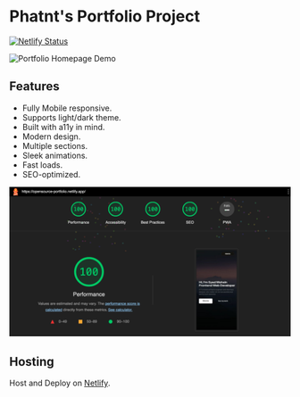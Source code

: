 # Phatnt's Portfolio Project

[![Netlify Status](https://api.netlify.com/api/v1/badges/c062b60b-d40f-4820-9814-c377bfb2f3fc/deploy-status)](https://app.netlify.com/sites/phatdev-portfolio/deploys)

![Portfolio Homepage Demo](assets/images/portfolio-template.gif)



## Features

- Fully Mobile responsive.
- Supports light/dark theme.
- Built with a11y in mind.
- Modern design.
- Multiple sections.
- Sleek animations.
- Fast loads.
- SEO-optimized.

<img src="assets/images/lighthouse.png" alt="lighthouse report with 100% scores">

## Hosting
Host and Deploy on <a href="https://www.netlify.com/" target="_blank">Netlify</a>.
